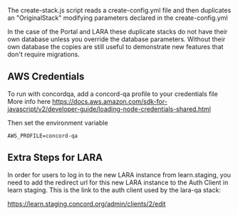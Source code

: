 The create-stack.js script reads a create-config.yml file and then duplicates
an "OriginalStack" modifying parameters declared in the create-config.yml

In the case of the Portal and LARA these duplicate stacks do not have their
own database unless you override the database parameters. Without their own
database the copies are still useful to demonstrate new features that don't
require migrations.

## AWS Credentials

To run with concordqa, add a concord-qa profile to your credentials file
More info here https://docs.aws.amazon.com/sdk-for-javascript/v2/developer-guide/loading-node-credentials-shared.html

Then set the environment variable

    AWS_PROFILE=concord-qa

## Extra Steps for LARA

In order for users to log in to the new LARA instance from learn.staging,
you need to add the redirect url for this new LARA instance to the Auth Client
in learn staging. This is the link to the auth client used by the lara-qa
stack:

https://learn.staging.concord.org/admin/clients/2/edit
